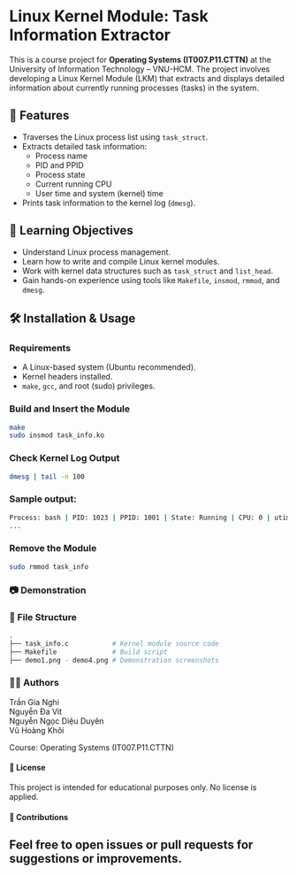 # Linux Kernel Module: Task Information Extractor

This is a course project for **Operating Systems (IT007.P11.CTTN)** at the University of Information Technology – VNU-HCM. The project involves developing a Linux Kernel Module (LKM) that extracts and displays detailed information about currently running processes (tasks) in the system.

## 📌 Features

- Traverses the Linux process list using `task_struct`.
- Extracts detailed task information:
  - Process name
  - PID and PPID
  - Process state
  - Current running CPU
  - User time and system (kernel) time
- Prints task information to the kernel log (`dmesg`).

## 🧠 Learning Objectives

- Understand Linux process management.
- Learn how to write and compile Linux kernel modules.
- Work with kernel data structures such as `task_struct` and `list_head`.
- Gain hands-on experience using tools like `Makefile`, `insmod`, `rmmod`, and `dmesg`.

## 🛠️ Installation & Usage

### Requirements

- A Linux-based system (Ubuntu recommended).
- Kernel headers installed.
- `make`, `gcc`, and root (sudo) privileges.

### Build and Insert the Module

```bash
make
sudo insmod task_info.ko
```
### Check Kernel Log Output
```bash
dmesg | tail -n 100
```
### Sample output:
```bash
Process: bash | PID: 1023 | PPID: 1001 | State: Running | CPU: 0 | utime: 1200 | stime: 300
...
```

### Remove the Module
```bash
sudo rmmod task_info
```
### 📷 Demonstration

### 📁 File Structure
```bash
.
├── task_info.c           # Kernel module source code
├── Makefile              # Build script
├── demo1.png - demo4.png # Demonstration screenshots
```
### 🧑‍💻 Authors
Trần Gia Nghi\
Nguyễn Đa Vít\
Nguyễn Ngọc Diệu Duyên\
Vũ Hoàng Khôi

Course: Operating Systems (IT007.P11.CTTN)

#### 📄 License
This project is intended for educational purposes only. No license is applied.

#### 🙌 Contributions

Feel free to open issues or pull requests for suggestions or improvements.
---






